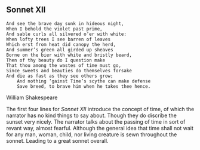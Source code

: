 ## Sonnet XII

``` When I do count the clock that tells the time,
And see the brave day sunk in hideous night,
When I behold the violet past prime,
And sable curls all silvered o’er with white:
When lofty trees I see barren of leaves
Which erst from heat did canopy the herd,
And summer’s green all girded up sheaves
Borne on the bier with white and bristly beard,
Then of thy beauty do I question make
That thou among the wastes of time must go,
Since sweets and beauties do themselves forsake
And die as fast as they see others grow;
    And nothing ‘gainst Time’s scythe can make defense
    Save breed, to brave him when he takes thee hence.
```
William Shakespeare


The first four lines for *Sonnet XII* introduce the concept of time, of which the narrator has no kind things to say about. Though they do discribe the sunset very nicely. The narrator talks about the passing of time in sort of revant way, almost fearful. Although the general idea that time shall not wait for any man, woman, child, nor living creature is sewn throughout the sonnet.  Leading to a great sonnet overall.